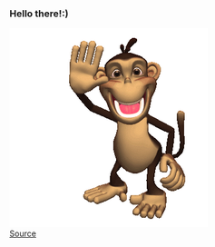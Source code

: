 ### Hello there!:)

![](/_.gif)  
[Source](https://www.beesona.ru/upload/900/aefb50cfa6d01bd47c50052950642fec.gif)